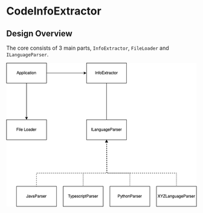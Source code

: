 # CodeInfoExtractor

## Design Overview

The core consists of 3 main parts, `InfoExtractor`, `FileLoader` and `ILanguageParser`.

![](https://raw.githubusercontent.com/gurleensethi/CodeInfoExtractor/master/images/design-diagram.png)